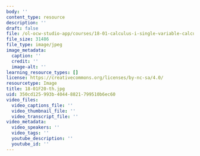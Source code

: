 ```yaml
---
body: ''
content_type: resource
description: ''
draft: false
file: /ol-ocw-studio-app/courses/18-01-calculus-i-single-variable-calculus-fall-2020/18-01f20-th.jpg
file_size: 31486
file_type: image/jpeg
image_metadata:
  caption: ''
  credit: ''
  image-alt: ''
learning_resource_types: []
license: https://creativecommons.org/licenses/by-nc-sa/4.0/
resourcetype: Image
title: 18-01F20-th.jpg
uid: 350cd125-993b-4044-8821-799510b6ec60
video_files:
  video_captions_file: ''
  video_thumbnail_file: ''
  video_transcript_file: ''
video_metadata:
  video_speakers: ''
  video_tags: ''
  youtube_description: ''
  youtube_id: ''
---
```

